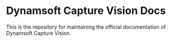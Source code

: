 # Dynamsoft Capture Vision Docs

This is the repository for maintaining the official documentation of Dynamsoft Capture Vision.
